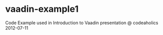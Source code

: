 vaadin-example1
===============

Code Example used in Introduction to Vaadin presentation @ codeaholics 2012-07-11